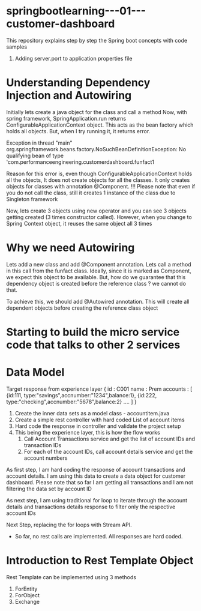 # springbootlearning---01---customer-dashboard
This repository explains step by step the Spring boot concepts with code samples
1. Adding server.port to application properties file

# Understanding Dependency Injection and Autowiring
Initially lets create a java object for the class and call a method
Now, with spring framework, SpringApplication.run returns ConfigurableApplicationContext object. This acts as the bean factory which holds all objects. But, when I try running it, it returns error.

Exception in thread "main" org.springframework.beans.factory.NoSuchBeanDefinitionException: No qualifying bean of type 'com.performanceengineering.customerdashboard.funfact1

Reason for this error is, even though ConfigurableApplicationContext holds all the objects, It does not create objects for all the classes. It only creates objects for classes with annotation @Component.
!!! Please note that even if you do not call the class, still it creates 1 instance of the class due to Singleton framework

Now, lets create 3 objects using new operator and you can see 3 objects getting created (3 times constructor called). However, when you change to Spring Context object, it reuses the same object all 3 times

# Why we need Autowiring
Lets add a new class and add @Component annotation. Lets call a method in this call from the funfact class. Ideally, since it is marked as Component, we expect this object to be available. But, how do we guarantee that this dependency object is created before the reference class ? we cannot do that.

To achieve this, we should add @Autowired annotation. This will create all dependent objects before creating the reference class object

# Starting to build the micro service code that talks to other 2 services
# Data Model
Target response from experience layer
{
    id : C001
    name : Prem
    accounts : [
        {id:111, type:"savings",accnumber:"1234",balance:1},
        {id:222, type:"checking",accnumber:"5678",balance:2}
        ....
    ]
}

1. Create the inner data sets as a model class - accountitem.java
2. Create a simple rest controller with hard coded List of account items
3. Hard code the response in controller and validate the project setup
4. This being the experience layer, this is how the flow works
    1.  Call Account Transactions service and get the list of account IDs and transaction IDs
    2.  For each of the account IDs, call account details service and get the account numbers

As first step, I am hard coding the response of account transactions and account details. I am using this data to create a data object for customer dashboard. Please note that so far I am getting all transactions and I am not filtering the data set by account ID

As next step, I am using traditional for loop to iterate through the account details and transactions details response to filter only the respective account IDs

Next Step, replacing the for loops with Stream API.
* So far, no rest calls are implemented. All responses are hard coded.

# Introduction to Rest Template Object
Rest Template can be implemented using 3 methods
1. ForEntity
2. ForObject
3. Exchange